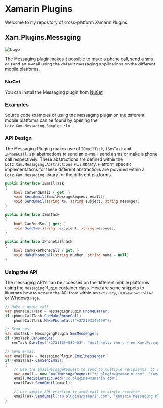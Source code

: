 # Xamarin Plugins

Welcome to my repository of cross-platform Xamarin Plugins.

## Xam.Plugins.Messaging

![Logo](https://github.com/cjlotz/Xamarin.Plugins/blob/master/Messaging/Common/Messaging.png)

The Messaging plugin makes it possible to make a phone call, send a sms or send an e-mail using the default messaging applications on the different mobile platforms.

### NuGet 

You can install the Messaging plugin from [NuGet](https://www.nuget.org/packages/Xam.Plugins.Messaging/)

### Examples 

Source code examples of using the Messaging plugin on the different mobile platforms can be found by opening the `Lotz.Xam.Messaging.Samples.sln`.

### API Design

The Messaging Pluging makes use of `IEmailTask`, `ISmsTask` and `IPhoneCallTask` abstractions to send an e-mail, send a sms or make a phone call respectively.  These abstractions are defined within the `Lotz.Xam.Messaging.Abstractions` PCL library.  Platform specific implementations for these different abstractions are provided within a `Lotz.Xam.Messaging` library for the different platforms.

```csharp
public interface IEmailTask
{
    bool CanSendEmail { get; }
    void SendEmail(EmailMessageRequest email);
    void SendEmail(string to, string subject, string message);
}
```

```csharp
public interface ISmsTask
{
    bool CanSendSms { get; }
    void SendSms(string recipient, string message);
}
```

```csharp
public interface IPhoneCallTask
{
	bool CanMakePhoneCall { get; }
    void MakePhoneCall(string number, string name = null);
}
```

### Using the API 
The messaging API's can be accessed on the different mobile platforms using the `MessagingPlugin` container class.  Here are some snippets to illustrate how to access the API from within an `Activity`, `UIViewController` or Windows `Page`.  

```csharp
// Make a phone call
var phoneCallTask = MessagingPlugin.PhoneDialer;
if (phoneCallTask.CanMakePhoneCall) 
	phoneCallTask.MakePhoneCall("+272193343499");
```
```csharp
// Send sms
var smsTask = MessagingPlugin.SmsMessenger;
if (smsTask.CanSendSms)
   smsTask.SendSms("+27213894839493", "Well hello there from Xam.Messaging.Plugin");
``` 
```csharp
// Send e-mail 
var emailTask = MessagingPlugin.EmailMessenger;
if (emailTask.CanSendEmail)
{
	// Use the EmailMessageRequest to send to multiple recipients, CC and BCC
    var email = new EmailMessageRequest("to.plugins@xamarin.com", "Xamarin Messaging Plugin", "Well hello there from Xam.Messaging.Plugin");
	email.RecipientsCc.Add("cc.plugins@xamarin.com");
    emailTask.SendEmail(email);

	// Use simple API overload to send mail to single receiver
	emailTask.SendEmail("to.plugins@xamarin.com", "Xamarin Messaging Plugin", "Well hello there from Xam.Messaging.Plugin");
}           
```
